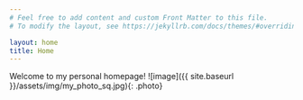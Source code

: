 ```yaml
---
# Feel free to add content and custom Front Matter to this file.
# To modify the layout, see https://jekyllrb.com/docs/themes/#overriding-theme-defaults

layout: home
title: Home
---
```

<style type="text/css">
  .photo {
    border-radius: 50%;
    float: right;
    filter: grayscale(100%);
  }
  .photo:hover {
    filter: grayscale(0);
  }
</style>
Welcome to my personal homepage! ![image]({{ site.baseurl }}/assets/img/my_photo_sq.jpg){: .photo}
